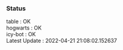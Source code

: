 ### Status


table : OK  
hogwarts : OK  
icy-bot : OK  
Latest Update : 2022-04-21 21:08:02.152637
